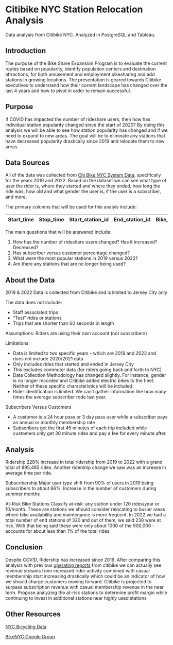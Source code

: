 # Citibike NYC Station Relocation Analysis 
Data analysis from Citibike NYC. Analyzed in PostgreSQL and Tableau. 

## Introduction
The purpose of the Bike Share Expansion Program is to evaluate the current routes based on popularity, identify population centers and destination attractions, for both amusement and employment bikesharing and add stations in growing locations. The presentation is geared towards Citibike executives to understand how their current landscape has changed over the last 4 years and how to pivot in order to remain successful.


## Purpose
If COVID has impacted the number of rideshare users, then how has individual station popularity changed since the start of 2020? By doing this analysis we will be able to see how station popularity has changed and if we need to expand to new areas. The goal will be to eliminate any stations that have decreased popularity drastically since 2019 and relocate them to new areas.

## Data Sources
All of the data was collected from [Citi Bike NYC System Data](https://ride.citibikenyc.com/system-data), specifically for the years 2019 and 2022. Based on the dataset we can see what type of user the rider is, where they started and where they ended, how long the ride was, how old and what gender the user is, if the user is a subscriber, and more. 

The primary columns that will be used for this analyis include:

Start_time  | Stop_time | Start_station_id  | End_station_id | Bike_id  | User_type | 
----------- | --------- | ----------------- | -------------- | -------- | --------- | 

The main questions that will be answered include:
1. How has the number of rideshare users changed? Has it increased? Decreased?
2. Has subscriber versus customer percentage changed?
3. What were the most popular stations in 2019 versus 2022? 
4. Are there any stations that are no longer being used? 

## About the Data
2019 & 2022 Data is collected from Citibike and is limited to Jersey City only

The data does not include:
- Staff associated trips
- “Test” rides or stations
- Trips that are shorter than 60 seconds in length

Assumptions:
Riders are using their own account (not subscribers)

Limitations:
- Data is limited to two specific years - which are 2019 and 2022 and does not include 2020/2021 data
- Only includes rides that started and ended in Jersey City
- This excludes commuter data (for riders going back and forth to NYC)
- Data Collection Methodology has changed slightly. For instance, gender is no longer recorded and Citibike added electric bikes to the fleet. Neither of these   specific characteristics will be included. 
- Rider identification is limited. We can’t gather information like how many times the average subscriber rode last year. 


Subscribers Versus Customers
- A customer is a 24 hour pass or 3 day pass user while a subscriber pays an annual or monthly membership rate
- Subscribers get the first 45 minutes of each trip included while customers only get 30 minute rides and pay a fee for every minute after.


## Analysis
Ridership 
228%  increase in total ridership from 2019 to 2022 with a grand total of 895,485 rides. Another ridership change we saw was an increase in average time per ride.

Subscribership
Major user type shift from 90% of users in 2019 being subscribers to about 66%. Increase in the number of customers during summer months

At-Risk Bike Stations
Classify at-risk: any station under 120 rides/year or 10/month. These are stations we should consider relocating to busier areas where bike availability and maintenance is more frequent.
In 2022 we had a total number of end stations of 320 and out of them, we said 238 were at risk. With that being said these were only about 1000 of the 900,000 - accounts for about less than 1% of the total rides

## Conclusion
Despite COVID, Ridership has increased since 2019. After comparing this analysis with previous [operating reports](https://ride.citibikenyc.com/system-data/operating-reports) from citibike we can actually see revenue streams from increased rider activity combined with casual membership start increasing drastically which could be an indicator of how we should charge customers moving forward. Citibike is projected to surpass subscription revenue with casual membership revenue in the near term. Propose analyzing the at-risk stations to determine profit margin while continuing to invest in additional stations near highly used stations

## Other Resources
[NYC Bicycling Data](https://www.nyc.gov/html/dot/html/about/datafeeds.shtml#Bikes)

[BikeNYC Google Group](https://groups.google.com/g/citibike-hackers/about)


